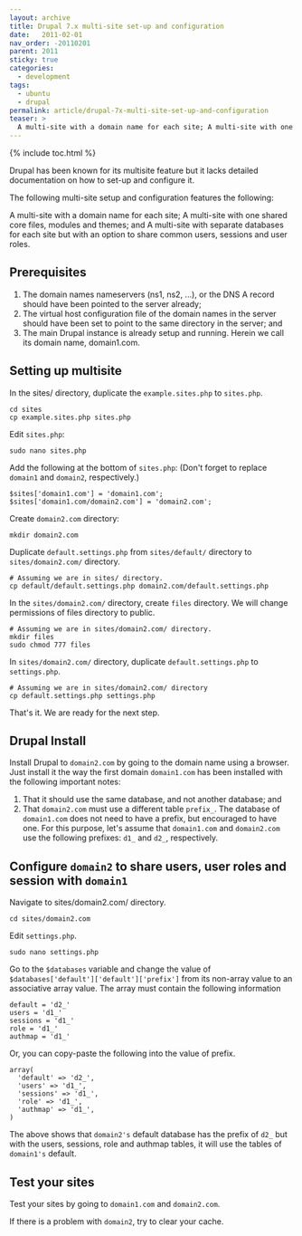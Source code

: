```yaml
---
layout: archive
title: Drupal 7.x multi-site set-up and configuration
date:   2011-02-01
nav_order: -20110201
parent: 2011
sticky: true
categories:
  - development
tags:
  - ubuntu
  - drupal
permalink: article/drupal-7x-multi-site-set-up-and-configuration
teaser: >
  A multi-site with a domain name for each site; A multi-site with one shared core files, modules and themes; and A multi-site with separate databases for each site but with an option to share common users, sessions and user roles.  
---
```


{% include toc.html %}

Drupal has been known for its multisite feature but it lacks detailed documentation on how to set-up and configure it.

The following multi-site setup and configuration features the following:

A multi-site with a domain name for each site;
A multi-site with one shared core files, modules and themes; and
A multi-site with separate databases for each site but with an option to share common users, sessions and user roles.

## Prerequisites

1. The domain names nameservers (ns1, ns2, ...), or the DNS A record should have been pointed to the server already;
2. The virtual host configuration file of the domain names in the server should have been set to point to the same directory in the server; and
3. The main Drupal instance is already setup and running.  Herein we call its domain name, domain1.com.
 
## Setting up multisite

In the sites/ directory, duplicate the `example.sites.php` to `sites.php`.

```
cd sites
cp example.sites.php sites.php
```

Edit `sites.php`:

```
sudo nano sites.php
```

Add the following at the bottom of `sites.php`: (Don't forget to replace `domain1` and `domain2`, respectively.)

```
$sites['domain1.com'] = 'domain1.com';
$sites['domain1.com/domain2.com'] = 'domain2.com';
```

Create `domain2.com` directory:

```
mkdir domain2.com
```

Duplicate `default.settings.php` from `sites/default/` directory to `sites/domain2.com/` directory.

```
# Assuming we are in sites/ directory.
cp default/default.settings.php domain2.com/default.settings.php
```

In the `sites/domain2.com/` directory, create `files` directory. We will change permissions of files directory to public.

```
# Assuming we are in sites/domain2.com/ directory.
mkdir files
sudo chmod 777 files
```

In `sites/domain2.com/` directory, duplicate `default.settings.php` to `settings.php`.

```
# Assuming we are in sites/domain2.com/ directory
cp default.settings.php settings.php
```

That's it. We are ready for the next step.

## Drupal Install

Install Drupal to `domain2.com` by going to the domain name using a browser. Just install it the way the first domain `domain1.com` has been installed with the following important notes:

1. That it should use the same database, and not another database; and
2. That `domain2.com` must use a different table `prefix_`. The database of `domain1.com` does not need to have a prefix, but encouraged to have one. For this purpose, let's assume that `domain1.com` and `domain2.com` use the following prefixes: `d1_` and `d2_`, respectively.

## Configure `domain2` to share users, user roles and session with `domain1`

Navigate to sites/domain2.com/ directory.

```
cd sites/domain2.com
```

Edit `settings.php`.

```
sudo nano settings.php
```

Go to the `$databases` variable and change the value of `$databases['default']['default']['prefix']` from its non-array value to an associative array value. The array must contain the following information

```
default = 'd2_'
users = 'd1_'
sessions = 'd1_'
role = 'd1_'
authmap = 'd1_'
```

Or, you can copy-paste the following into the value of prefix.

```
array(
  'default' => 'd2_',
  'users' => 'd1_',
  'sessions' => 'd1_',
  'role' => 'd1_',
  'authmap' => 'd1_',
)
```

The above shows that `domain2's` default database has the prefix of `d2_` but with the users, sessions, role and authmap tables, it will use the tables of `domain1's` default.

## Test your sites
Test your sites by going to `domain1.com` and `domain2.com`.

If there is a problem with `domain2`, try to clear your cache.
